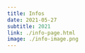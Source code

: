 ```yaml
---
title: Infos
date: 2021-05-27
subtitle: 2021
link: ./info-page.html
image: ./info-image.png
---
```

